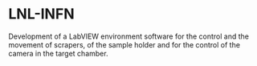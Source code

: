 # LNL-INFN
Development of a LabVIEW environment software for the control and the movement of scrapers, of the sample holder and for the control of the camera in the target chamber.
